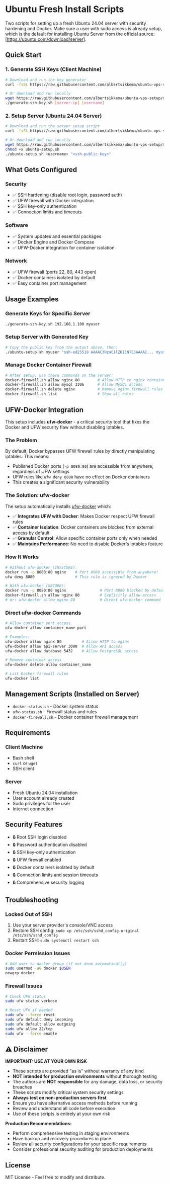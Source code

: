 # Ubuntu Fresh Install Scripts

Two scripts for setting up a fresh Ubuntu 24.04 server with security hardening and Docker. Make sure a user with sudo access is already setup, which is the default for installing Ubuntu Server from the official source: [https://ubuntu.com/download/server].

## Quick Start

### 1. Generate SSH Keys (Client Machine)

```bash
# Download and run the key generator
curl -fsSL https://raw.githubusercontent.com/albertsikkema/ubuntu-vps-setup/main/ubuntu-fresh-install/generate-ssh-key.sh | bash

# Or download and run locally
wget https://raw.githubusercontent.com/albertsikkema/ubuntu-vps-setup/main/ubuntu-fresh-install/generate-ssh-key.sh
./generate-ssh-key.sh [server-ip] [username]
```

### 2. Setup Server (Ubuntu 24.04 Server)

```bash
# Download and run the server setup script
curl -fsSL https://raw.githubusercontent.com/albertsikkema/ubuntu-vps-setup/main/ubuntu-fresh-install/ubuntu-setup.sh | bash -s -- <username> "<ssh-public-key>"

# Or download and run locally
wget https://raw.githubusercontent.com/albertsikkema/ubuntu-vps-setup/main/ubuntu-fresh-install/ubuntu-setup.sh
chmod +x ubuntu-setup.sh
./ubuntu-setup.sh <username> "<ssh-public-key>"
```

## What Gets Configured

### Security
- ✅ SSH hardening (disable root login, password auth)
- ✅ UFW firewall with Docker integration
- ✅ SSH key-only authentication
- ✅ Connection limits and timeouts

### Software
- ✅ System updates and essential packages
- ✅ Docker Engine and Docker Compose
- ✅ UFW-Docker integration for container isolation

### Network
- ✅ UFW firewall (ports 22, 80, 443 open)
- ✅ Docker containers isolated by default
- ✅ Easy container port management

## Usage Examples

### Generate Keys for Specific Server
```bash
./generate-ssh-key.sh 192.168.1.100 myuser
```

### Setup Server with Generated Key
```bash
# Copy the public key from the output above, then:
./ubuntu-setup.sh myuser "ssh-ed25519 AAAAC3NzaC1lZDI1NTE5AAAAI... myuser@192.168.1.100"
```

### Manage Docker Container Firewall
```bash
# After setup, use these commands on the server:
docker-firewall.sh allow nginx 80        # Allow HTTP to nginx container
docker-firewall.sh allow mysql 3306      # Allow MySQL access
docker-firewall.sh delete nginx          # Remove nginx firewall rules
docker-firewall.sh list                  # Show all rules
```

## UFW-Docker Integration

This setup includes **ufw-docker** - a critical security tool that fixes the Docker and UFW security flaw without disabling iptables.

### The Problem
By default, Docker bypasses UFW firewall rules by directly manipulating iptables. This means:
- Published Docker ports (`-p 8080:80`) are accessible from anywhere, regardless of UFW settings
- UFW rules like `ufw deny 8080` have no effect on Docker containers
- This creates a significant security vulnerability

### The Solution: ufw-docker
The setup automatically installs [ufw-docker](https://github.com/chaifeng/ufw-docker) which:
- ✅ **Integrates UFW with Docker**: Makes Docker respect UFW firewall rules
- ✅ **Container Isolation**: Docker containers are blocked from external access by default
- ✅ **Granular Control**: Allow specific container ports only when needed
- ✅ **Maintains Performance**: No need to disable Docker's iptables feature

### How It Works
```bash
# Without ufw-docker (INSECURE):
docker run -p 8080:80 nginx    # Port 8080 accessible from anywhere!
ufw deny 8080                  # This rule is ignored by Docker

# With ufw-docker (SECURE):
docker run -p 8080:80 nginx               # Port 8080 blocked by default
docker-firewall.sh allow nginx 80         # Explicitly allow access
# or: ufw-docker allow nginx 80           # Direct ufw-docker command
```

### Direct ufw-docker Commands
```bash
# Allow container port access
ufw-docker allow container_name port

# Examples:
ufw-docker allow nginx 80         # Allow HTTP to nginx
ufw-docker allow api-server 3000  # Allow API access
ufw-docker allow database 5432    # Allow PostgreSQL access

# Remove container access
ufw-docker delete allow container_name

# List Docker firewall rules
ufw-docker list
```

## Management Scripts (Installed on Server)

- `docker-status.sh` - Docker system status
- `ufw-status.sh` - Firewall status and rules
- `docker-firewall.sh` - Docker container firewall management

## Requirements

### Client Machine
- Bash shell
- `curl` or `wget`
- SSH client

### Server
- Fresh Ubuntu 24.04 installation
- User account already created
- Sudo privileges for the user
- Internet connection

## Security Features

- 🔒 Root SSH login disabled
- 🔒 Password authentication disabled  
- 🔒 SSH key-only authentication
- 🔒 UFW firewall enabled
- 🔒 Docker containers isolated by default
- 🔒 Connection limits and session timeouts
- 🔒 Comprehensive security logging

## Troubleshooting

### Locked Out of SSH
1. Use your server provider's console/VNC access
2. Restore SSH config: `sudo cp /etc/ssh/sshd_config.original /etc/ssh/sshd_config`
3. Restart SSH: `sudo systemctl restart ssh`

### Docker Permission Issues
```bash
# Add user to docker group (if not done automatically)
sudo usermod -aG docker $USER
newgrp docker
```

### Firewall Issues
```bash
# Check UFW status
sudo ufw status verbose

# Reset UFW if needed
sudo ufw --force reset
sudo ufw default deny incoming
sudo ufw default allow outgoing  
sudo ufw allow 22/tcp
sudo ufw --force enable
```

## ⚠️ Disclaimer

**IMPORTANT: USE AT YOUR OWN RISK**

- These scripts are provided "as is" without warranty of any kind
- **NOT intended for production environments** without thorough testing
- The authors are **NOT responsible** for any damage, data loss, or security breaches
- These scripts modify critical system security settings
- **Always test on non-production servers first**
- Ensure you have alternative access methods before running
- Review and understand all code before execution
- Use of these scripts is entirely at your own risk

**Production Recommendations:**
- Perform comprehensive testing in staging environments
- Have backup and recovery procedures in place
- Review all security configurations for your specific requirements
- Consider professional security auditing for production deployments

## License

MIT License - Feel free to modify and distribute.
